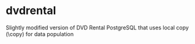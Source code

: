 # dvdrental
Slightly modified version of DVD Rental PostgreSQL that uses local copy (\copy) for data population

